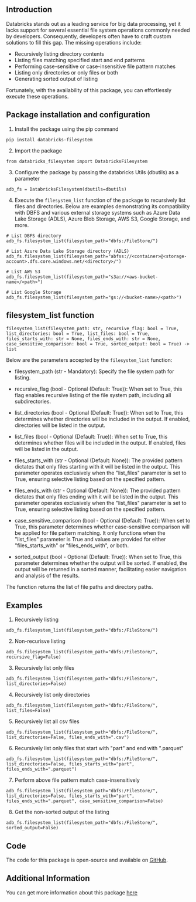 Introduction
---
Databricks stands out as a leading service for big data processing, yet it lacks support for several essential file system operations commonly needed by developers. Consequently, developers often have to craft custom solutions to fill this gap. The missing operations include:

- Recursively listing directory contents
- Listing files matching specified start and end patterns
- Performing case-sensitive or case-insensitive file pattern matches
- Listing only directories or only files or both
- Generating sorted output of listing

Fortunately, with the availability of this package, you can effortlessly execute these operations.

Package installation and configuration
---
1. Install the package using the pip command
```
pip install databricks-filesystem
```
2. Import the package
```
from databricks_filesystem import DatabricksFilesystem
```
3. Configure the package by passing the databricks Utils (dbutils) as a parameter
```
adb_fs = DatabricksFilesystem(dbutils=dbutils)
```
4. Execute the `filesystem_list` function of the package to recursively list files and directories. Below are examples demonstrating its compatibility with DBFS and various external storage systems such as Azure Data Lake Storage (ADLS), Azure Blob Storage, AWS S3, Google Storage, and more.
```
# List DBFS directory
adb_fs.filesystem_list(filesystem_path="dbfs:/FileStore/")

# List Azure Data Lake Storage directory (ADLS)
adb_fs.filesystem_list(filesystem_path="abfss://<container>@<storage-account>.dfs.core.windows.net/<directory>/")

# List AWS S3
adb_fs.filesystem_list(filesystem_path="s3a://<aws-bucket-name>/<path>")

# List Google Storage
adb_fs.filesystem_list(filesystem_path="gs://<bucket-name>/<path>")
```
filesystem_list function
---
```
filesystem_list(filesystem_path: str, recursive_flag: bool = True, list_directories: bool = True, list_files: bool = True, files_starts_with: str = None, files_ends_with: str = None, case_sensitive_comparison: bool = True, sorted_output: bool = True) -> list
```

Below are the parameters accepted by the `filesystem_list` function:
-  filesystem_path (str - Mandatory): Specify the file system path for listing.

- recursive_flag (bool - Optional (Default: True)): When set to True, this flag enables recursive listing of the file system path, including all subdirectories.

- list_directories (bool - Optional (Default: True)): When set to True, this determines whether directories will be included in the output. If enabled, directories will be listed in the output.

- list_files (bool - Optional (Default: True)): When set to True, this determines whether files will be included in the output. If enabled, files will be listed in the output.

- files_starts_with (str - Optional (Default: None)): The provided pattern dictates that only files starting with it will be listed in the output. This parameter operates exclusively when the "list_files" parameter is set to True, ensuring selective listing based on the specified pattern.

- files_ends_with (str - Optional (Default: None)): The provided pattern dictates that only files ending with it will be listed in the output. This parameter operates exclusively when the "list_files" parameter is set to True, ensuring selective listing based on the specified pattern.

- case_sensitive_comparison (bool - Optional (Default: True)): When set to True, this parameter determines whether case-sensitive comparison will be applied for file pattern matching. It only functions when the "list_files" parameter is True and values are provided for either "files_starts_with" or "files_ends_with", or both.

- sorted_output (bool - Optional (Default: True)): When set to True, this parameter determines whether the output will be sorted. If enabled, the output will be returned in a sorted manner, facilitating easier navigation and analysis of the results.

The function returns the list of file paths and directory paths.

Examples
---
1. Recursively listing
```
adb_fs.filesystem_list(filesystem_path="dbfs:/FileStore/")
```

2. Non-recurisve listing
```
adb_fs.filesystem_list(filesystem_path="dbfs:/FileStore/", recursive_flag=False)
```

3. Recursively list only files
```
adb_fs.filesystem_list(filesystem_path="dbfs:/FileStore/", list_directories=False)
```

4. Recursively list only directories
```
adb_fs.filesystem_list(filesystem_path="dbfs:/FileStore/", list_files=False)
```

5. Recursively list all csv files
```
adb_fs.filesystem_list(filesystem_path="dbfs:/FileStore/", list_directories=False, files_ends_with=".csv")
```

6. Recursively list only files that start with "part" and end with ".parquet"
```
adb_fs.filesystem_list(filesystem_path="dbfs:/FileStore/", list_directories=False, files_starts_with="part", files_ends_with=".parquet")
```

7. Perform above file pattern match case-insensitively
```
adb_fs.filesystem_list(filesystem_path="dbfs:/FileStore/", list_directories=False, files_starts_with="part", files_ends_with=".parquet", case_sensitive_comparison=False)
```

8. Get the non-sorted output of the listing
```
adb_fs.filesystem_list(filesystem_path="dbfs:/FileStore/", sorted_output=False)
```

Code
---
The code for this package is open-source and available on [GitHub](https://github.com/madhanir/databricks_filesystem).

Additional Information
---
You can get more information about this package [here](https://medium.com/@rahul.madhani)